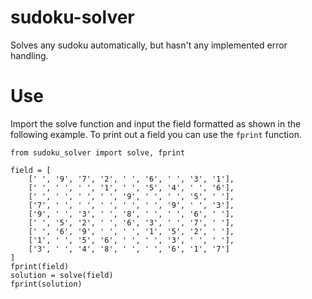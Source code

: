 # sudoku-solver
Solves any sudoku automatically, but hasn't any implemented error handling.

# Use
Import the solve function and input the field formatted as shown in the following example. To print out a field you can use the `fprint` function.

```
from sudoku_solver import solve, fprint

field = [
    [' ', '9', '7', '2', ' ', '6', ' ', '3', '1'],
    [' ', ' ', ' ', '1', ' ', '5', '4', ' ', '6'],
    [' ', ' ', ' ', ' ', '9', ' ', ' ', '5', ' '],
    ['7', ' ', ' ', ' ', ' ', ' ', '9', ' ', '3'],
    ['9', ' ', '3', ' ', '8', ' ', ' ', '6', ' '],
    [' ', '5', '2', ' ', '6', '3', ' ', '7', ' '],
    [' ', '6', '9', ' ', ' ', '1', '5', '2', ' '],
    ['1', ' ', '5', '6', ' ', ' ', '3', ' ', ' '],
    ['3', ' ', '4', '8', ' ', ' ', '6', '1', '7']
]
fprint(field)
solution = solve(field)
fprint(solution)
```
